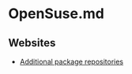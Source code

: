 # OpenSuse.md

## Websites

* [Additional package repositories](https://en.opensuse.org/Additional_package_repositories)
